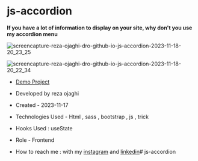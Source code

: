 # js-accordion
**If you have a lot of information to display on your site, why don't you use my accordion menu**

![screencapture-reza-ojaghi-dro-github-io-js-accordion-2023-11-18-20_23_25](https://github.com/REZA-OJAGHI-DRO/js-accordion/assets/145910720/a48b5890-d0f6-4e7d-bb3d-06a9b8ac05ee)

![screencapture-reza-ojaghi-dro-github-io-js-accordion-2023-11-18-20_22_34](https://github.com/REZA-OJAGHI-DRO/js-accordion/assets/145910720/fa3bbd5a-4659-450a-899d-64ef645b272c)

- [Demo Project](https://reza-ojaghi-dro.github.io/js-accordion/)
 
- Developed by reza ojaghi

- Created - 2023-11-17

- Technologies Used - Html , sass , bootstrap , js , trick 

- Hooks Used : useState 

- Role - Frontend

- How to reach me : with my [instagram](https://www.instagram.com/reza-ojaghi-dro) and [linkedin](https://www.linkedin.com/in/reza-ojaghi-428748280/)# js-accordion
